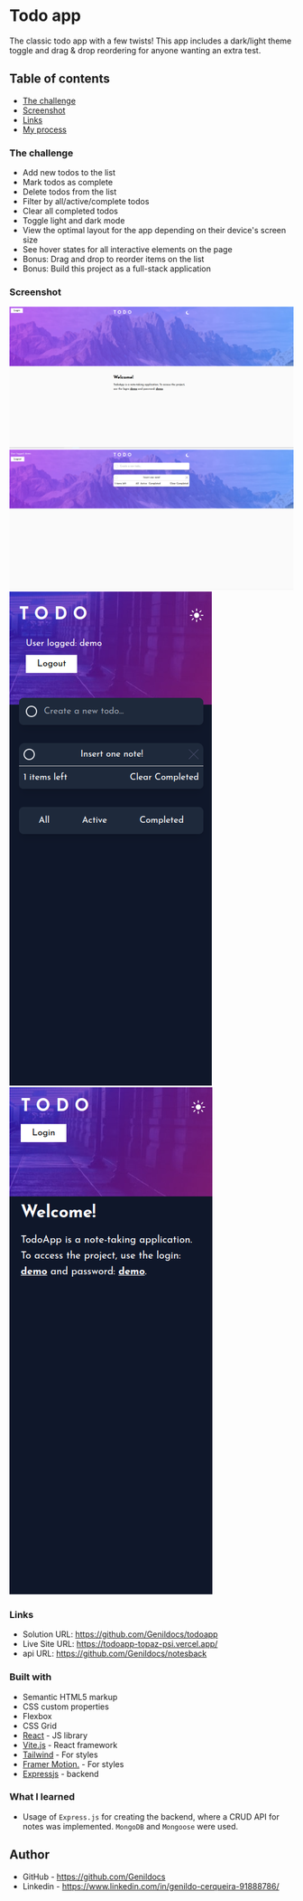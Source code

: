 # Todo app

The classic todo app with a few twists! This app includes a dark/light theme toggle and drag & drop reordering for anyone wanting an extra test.

## Table of contents

- [The challenge](#the-challenge)
- [Screenshot](#screenshot)
- [Links](#links)
- [My process](#my-process)

### The challenge

- Add new todos to the list
- Mark todos as complete
- Delete todos from the list
- Filter by all/active/complete todos
- Clear all completed todos
- Toggle light and dark mode
- View the optimal layout for the app depending on their device's screen size
- See hover states for all interactive elements on the page
- Bonus: Drag and drop to reorder items on the list
- Bonus: Build this project as a full-stack application

### Screenshot

![](./src/assets/scren/Screenshot_1.png)
![](./src/assets/scren/Screenshot_2.png)
![](./src/assets/scren/Screenshot_3.png)
![](./src/assets/scren/Screenshot_4.png)

### Links

- Solution URL: https://github.com/Genildocs/todoapp
- Live Site URL: https://todoapp-topaz-psi.vercel.app/
- api URL: https://github.com/Genildocs/notesback

### Built with

- Semantic HTML5 markup
- CSS custom properties
- Flexbox
- CSS Grid
- [React](https://reactjs.org/) - JS library
- [Vite.js](https://vitejs.dev/) - React framework
- [Tailwind](https://tailwindui.com/) - For styles
- [Framer Motion.](https://www.framer.com/motion/) - For styles
- [Expressjs](https://expressjs.com/) - backend

### What I learned

- Usage of `Express.js` for creating the backend, where a CRUD API for notes was implemented. `MongoDB` and `Mongoose` were used.

## Author

- GitHub - https://github.com/Genildocs
- Linkedin - https://www.linkedin.com/in/genildo-cerqueira-91888786/
